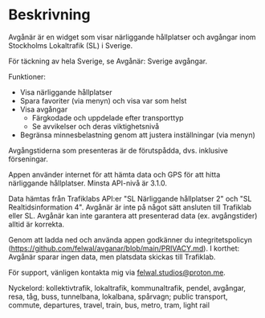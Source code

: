 # Beskrivning

Avgånär är en widget som visar närliggande hållplatser och avgångar inom Stockholms Lokaltrafik (SL) i Sverige.

För täckning av hela Sverige, se Avgånär: Sverige avgångar.

Funktioner:

- Visa närliggande hållplatser
- Spara favoriter (via menyn) och visa var som helst
- Visa avgångar
  - Färgkodade och uppdelade efter transporttyp
  - Se avvikelser och deras viktighetsnivå
- Begränsa minnesbelastning genom att justera inställningar (via menyn)

Avgångstiderna som presenteras är de förutspådda, dvs. inklusive förseningar.

Appen använder internet för att hämta data och GPS för att hitta närliggande hållplatser. Minsta API-nivå är 3.1.0.

Data hämtas från Trafiklabs API:er "SL Närliggande hållplatser 2" och "SL Realtidsinformation 4". Avgånär är inte på något sätt ansluten till Trafiklab eller SL. Avgånär kan inte garantera att presenterad data (ex. avgångstider) alltid är korrekta.

Genom att ladda ned och använda appen godkänner du integritetspolicyn (https://github.com/felwal/avganar/blob/main/PRIVACY.md). I korthet: Avgånär sparar ingen data, men platsdata skickas till Trafiklab.

För support, vänligen kontakta mig via felwal.studios@proton.me.

Nyckelord: kollektivtrafik, lokaltrafik, kommunaltrafik, pendel, avgångar, resa, tåg, buss, tunnelbana, lokalbana, spårvagn; public transport, commute, departures, travel, train, bus, metro, tram, light rail
